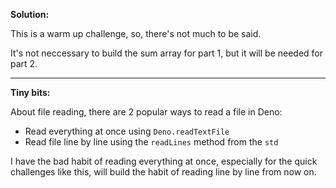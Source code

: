 **Solution:**

This is a warm up challenge, so, there's not much to be said.

It's not neccessary to build the sum array for part 1, but it will be needed for
part 2.

---

**Tiny bits:**

About file reading, there are 2 popular ways to read a file in Deno:

- Read everything at once using `Deno.readTextFile`
- Read file line by line using the `readLines` method from the `std`

I have the bad habit of reading everything at once, especially for the
quick challenges like this, will build the habit of reading line by line
from now on.
